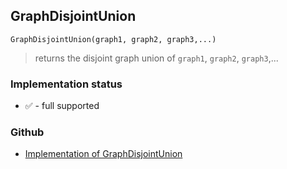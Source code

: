 ## GraphDisjointUnion

``` 
GraphDisjointUnion(graph1, graph2, graph3,...)
```

> returns the disjoint graph union of `graph1`, `graph2`, `graph3`,...
 
  

### Implementation status

* &#x2705; - full supported

### Github

* [Implementation of GraphDisjointUnion](https://github.com/axkr/symja_android_library/blob/master/symja_android_library/matheclipse-core/src/main/java/org/matheclipse/core/builtin/GraphFunctions.java#L342) 
